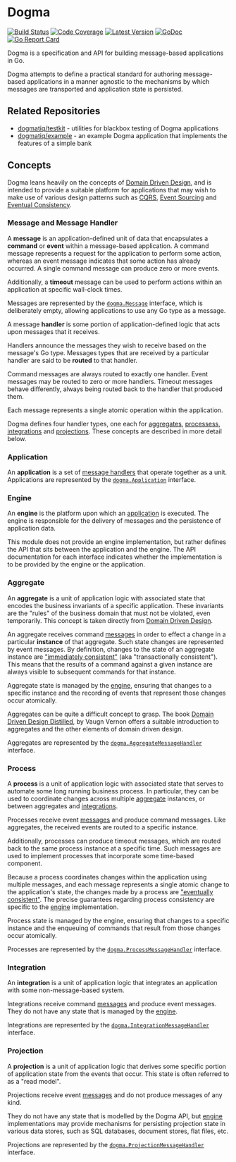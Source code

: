 # Dogma

[![Build Status](http://img.shields.io/travis/com/dogmatiq/dogma/master.svg)](https://travis-ci.com/dogmatiq/dogma)
[![Code Coverage](https://img.shields.io/codecov/c/github/dogmatiq/dogma/master.svg)](https://codecov.io/github/dogmatiq/dogma)
[![Latest Version](https://img.shields.io/github/tag/dogmatiq/dogma.svg?label=semver)](https://semver.org)
[![GoDoc](https://godoc.org/github.com/dogmatiq/dogma?status.svg)](https://godoc.org/github.com/dogmatiq/dogma)
[![Go Report Card](https://goreportcard.com/badge/github.com/dogmatiq/dogma)](https://goreportcard.com/report/github.com/dogmatiq/dogma)


Dogma is a specification and API for building message-based applications in Go.

Dogma attempts to define a practical standard for authoring message-based
applications in a manner agnostic to the mechanisms by which messages are
transported and application state is persisted.

## Related Repositories

- [dogmatiq/testkit] - utilities for blackbox testing of Dogma applications
- [dogmatiq/example] - an example Dogma application that implements the features of a simple bank

## Concepts

Dogma leans heavily on the concepts of [Domain Driven Design], and is intended
to provide a suitable platform for applications that may wish to make use of
various design patterns such as [CQRS], [Event Sourcing] and [Eventual Consistency].

### Message and Message Handler

A **message** is an application-defined unit of data that encapsulates a
**command** or **event** within a message-based application. A command message
represents a request for the application to perform some action, whereas an
event message indicates that some action has already occurred. A single command
message can produce zero or more events.

Additionally, a **timeout** message can be used to perform actions within an
application at specific wall-clock times.

Messages are represented by the [`dogma.Message`](message.go) interface, which
is deliberately empty, allowing applications to use any Go type as a message.

A message **handler** is some portion of application-defined logic that acts
upon messages that it receives.

Handlers announce the messages they wish to receive based on the message's Go
type. Messages types that are received by a particular handler are said to be
**routed** to that handler.

Command messages are always routed to exactly one handler. Event messages may
be routed to zero or more handlers. Timeout messages behave differently, always
being routed back to the handler that produced them.

Each message represents a single atomic operation within the application.

Dogma defines four handler types, one each for [aggregates](#aggregate),
[processess](#process), [integrations](#integration) and
[projections](#projection). These concepts are described in more detail
below.

### Application

An **application** is a set of [message handlers](#message-and-message-handler)
that operate together as a unit. Applications are represented by the
[`dogma.Application`] interface.

### Engine

An **engine** is the platform upon which an [application](#application) is
executed. The engine is responsible for the delivery of messages and the
persistence of application data.

This module does not provide an engine implementation, but rather defines the
API that sits between the application and the engine. The API documentation for
each interface indicates whether the implementation is to be provided by the
engine or the application.

### Aggregate

An **aggregate** is a unit of application logic with associated state that
encodes the business invariants of a specific application. These invariants are
the "rules" of the business domain that must not be violated, even temporarily.
This concept is taken directly from [Domain Driven Design].

An aggregate receives command [messages](#message-and-message-handler) in order
to effect a change in a particular **instance** of that aggregate. Such state
changes are represented by event messages. By definition, changes to the state
of an aggregate instance are ["immediately consistent"][Immediate Consistency]
(aka "transactionally consistent"). This means that the results of a command
against a given instance are always visible to subsequent commands for that
instance.

Aggregate state is managed by the [engine](#engine), ensuring that changes to a
specific instance and the recording of events that represent those changes occur
atomically.

Aggregates can be quite a difficult concept to grasp. The book [Domain Driven
Design Distilled], by Vaugn Vernon offers a suitable introduction to aggregates
and the other elements of domain driven design.

Aggregates are represented by the [`dogma.AggregateMessageHandler`] interface.

### Process

A **process** is a unit of application logic with associated state that serves
to automate some long running business process. In particular, they can be used
to coordinate changes across multiple [aggregate](#aggregate) instances, or
between aggregates and [integrations](#integration).

Processes receive event [messages](#message-and-message-handler) and produce
command messages. Like aggregates, the received events are routed to a specific
instance.

Additionally, processes can produce timeout messages, which are routed back to
the same process instance at a specific time. Such messages are used to
implement processes that incorporate some time-based component.

Because a process coordinates changes within the application using multiple
messages, and each message represents a single atomic change to the application's
state, the changes made by a process are ["eventually consistent"][Eventual Consistency].
The precise guarantees regarding process consistency are specific to the [engine](#Engine) implementation.

Process state is managed by the engine, ensuring that changes to a specific
instance and the enqueuing of commands that result from those changes occur
atomically.

Processes are represented by the [`dogma.ProcessMessageHandler`] interface.

### Integration

An **integration** is a unit of application logic that integrates an
application with some non-message-based system.

Integrations receive command [messages](#message-and-message-handler) and
produce event messages. They do not have any state that is managed by the
[engine](#Engine).

Integrations are represented by the [`dogma.IntegrationMessageHandler`] interface.

### Projection

A **projection** is a unit of application logic that derives some specific
portion of application state from the events that occur. This state is often
referred to as a "read model".

Projections receive event [messages](#message-and-message-handler) and do not
produce messages of any kind.

They do not have any state that is modelled by the Dogma API, but [engine](#Engine)
implementations may provide mechanisms for persisting projection state in
various data stores, such as SQL databases, document stores, flat files, etc.

Projections are represented by the [`dogma.ProjectionMessageHandler`] interface.

<!-- references -->
[Domain Driven Design]: https://en.wikipedia.org/wiki/Domain-driven_design
[Domain Driven Design Distilled]: https://www.amazon.com/Domain-Driven-Design-Distilled-Vaughn-Vernon/dp/0134434420
[CQRS]: https://martinfowler.com/bliki/CQRS.html
[Event Sourcing]: https://martinfowler.com/eaaDev/EventSourcing.html
[Immediate Consistency]: http://www.informit.com/articles/article.aspx?p=2020371&seqNum=2
[Eventual Consistency]: https://en.wikipedia.org/wiki/Eventual_consistency
[API documentation]: https://godoc.org/github.com/dogmatiq/dogma
[RFC 2119]: https://tools.ietf.org/html/rfc2119

[dogmatiq/testkit]: https://github.com/dogmatiq/testkit
[dogmatiq/example]: https://github.com/dogmatiq/example

[`dogma.Application`]: https://godoc.org/github.com/dogmatiq/dogma#Application
[`dogma.AggregateMessageHandler`]: https://godoc.org/github.com/dogmatiq/dogma#AggregateMessageHandler
[`dogma.ProcessMessageHandler`]: https://godoc.org/github.com/dogmatiq/dogma#ProcessMessageHandler
[`dogma.IntegrationMessageHandler`]: https://godoc.org/github.com/dogmatiq/dogma#IntegrationMessageHandler
[`dogma.ProjectionMessageHandler`]: https://godoc.org/github.com/dogmatiq/dogma#ProjectionMessageHandler
